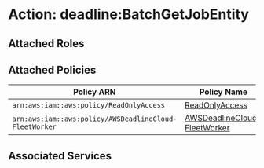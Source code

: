# Action: deadline:BatchGetJobEntity

## Attached Roles

## Attached Policies

| Policy ARN | Policy Name |
|------------|-------------|
| `arn:aws:iam::aws:policy/ReadOnlyAccess` | [ReadOnlyAccess](../policies.md#readonlyaccess) |
| `arn:aws:iam::aws:policy/AWSDeadlineCloud-FleetWorker` | [AWSDeadlineCloud-FleetWorker](../policies.md#awsdeadlinecloud-fleetworker) |

## Associated Services


